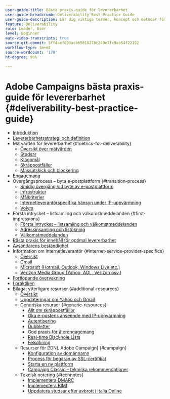 ```yaml
---
user-guide-title: Bästa praxis-guide för levererbarhet
user-guide-breadcrumb: Deliverability Best Practice Guide
user-guide-description: Lär dig viktiga termer, koncept och metoder för levererbarhet för att säkerställa att ert marknadsföringsprogram blir framgångsrikt.
feature: Deliverability
role: Leader, User
level: Beginner
auto-video-transcripts: true
source-git-commit: 5ff4aef893acb65818278c249e7fc9ab54f22192
workflow-type: tm+mt
source-wordcount: '178'
ht-degree: 96%

---
```



# Adobe Campaigns bästa praxis-guide för levererbarhet {#deliverability-best-practice-guide}

+ [Introduktion](/help/introduction.md)
+ [Levererbarhetsstrategi och definition](/help/deliverability-strategy-and-definition.md)
+ Mätvärden för levererbarhet {#metrics-for-deliverability}
   + [Översikt över mätvärden](/help/metrics/metrics-overview.md)
   + [Studsar](/help/metrics/bounces.md)
   + [Klagomål](/help/metrics/complaints.md)
   + [Skräppostfällor](/help/metrics/spam-traps.md)
   + [Massutskick och blockering](/help/metrics/bulking-and-blocking.md)
+ [Engagemang](/help/engagement.md)
+ Övergångsprocess – byta e-postplattform {#transition-process}
   + [Smidig övergång vid byte av e-postplattform](/help/transition-process/switching-email-platforms.md)
   + [Infrastruktur](/help/transition-process/infrastructure.md)
   + [Målkriterier](/help/transition-process/targeting-criteria.md)
   + [Internetleverantörspecifika hänsyn under IP-uppvärmning](/help/transition-process/isp-specific-considerations-during-ip-warming.md)
   + [Volym](/help/transition-process/volume.md)
+ Första intrycket – listsamling och välkomstmeddelanden {#first-impressions}
   + [Första intrycket – listsamling och välkomstmeddelanden](/help/first-impressions/introduction.md)
   + [Adressinsamling och listökning](/help/first-impressions/address-collection-and-list-growth.md)
   + [Välkomstmeddelanden](/help/first-impressions/welcome-emails.md)
+ [Bästa praxis för innehåll för optimal levererbarhet](/help/content-best-practices-for-optimal-delivery.md)
+ [Avsändarens beständighet](/help/sender-permanence.md)
+ Information om internetleverantör {#internet-service-provider-specifics}
   + [Översikt](/help/internet-service-provider-specifics/overview.md)
   + [Gmail](/help/internet-service-provider-specifics/gmail.md)
   + [Microsoft (Hotmail, Outlook, Windows Live etc.)](/help/internet-service-provider-specifics/microsoft.md)
   + [Verizon Media Group (Yahoo, AOL, Verizon osv.)](/help/internet-service-provider-specifics/verizon-media-group.md)
+ [Fortlöpande övervakning](/help/ongoing-monitoring.md)
+ [I praktiken](/help/putting-it-in-practice.md)
+ Bilaga: ytterligare resurser {#additional-resources}
   + [Översikt](/help/additional-resources/general-resources.md)
   + [Uppdateringar om Yahoo och Gmail](/help/guidance-around-changes-to-google-and-yahoo.md)
   + Generiska resurser {#generic-resources}
      + [Allt om skräppostfällor](/help/additional-resources/all-about-spam-traps.md)
      + [Öka e-postens anseende med IP-uppvärmning](/help/additional-resources/increase-reputation-with-ip-warming.md)
      + [Autentisering](/help/additional-resources/authentication.md)
      + [Dubbletter](/help/additional-resources/duplicates.md)
      + [God praxis för återengagemang](/help/additional-resources/re-engagement.md)
      + [Real-time Blackhole Lists](/help/additional-resources/blocklist-databases.md)
      + [Felsökning](/help/additional-resources/troubleshooting.md)
   + Resurser för [!DNL Adobe Campaign] {#campaign}
      + [Konfiguration av domännamn](/help/additional-resources/ac-domain-name-setup.md)
      + [Process för begäran av SSL-certifikat](/help/additional-resources/ac-ssl-certificate-request.md)
      + [Starta en ny plattform](/help/additional-resources/ac-starting-new-platform.md)
      + [Campaign Classic – tekniska rekommendationer](/help/additional-resources/acc-technical-recommendations.md)
   + Teknisk notering {#technotes}
      + [Implementera DMARC](/help/technotes/implement-dmarc.md)
      + [Implementera BIMI](/help/technotes/implement-bimi.md)
      + [Uppdatera studsar efter avbrott i Italia Online](/help/technotes/update-bounces-after-it-outage.md)

